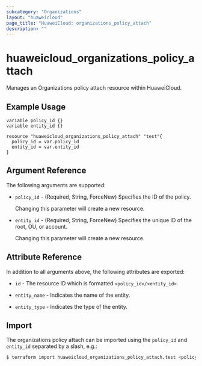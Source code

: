 ```yaml
---
subcategory: "Organizations"
layout: "huaweicloud"
page_title: "HuaweiCloud: organizations_policy_attach"
description: ""
---
```


# huaweicloud_organizations_policy_attach

Manages an Organizations policy attach resource within HuaweiCloud.

## Example Usage

```hcl
variable policy_id {}
variable entity_id {}

resource "huaweicloud_organizations_policy_attach" "test"{
  policy_id = var.policy_id
  entity_id = var.entity_id
}
```

## Argument Reference

The following arguments are supported:

* `policy_id` - (Required, String, ForceNew) Specifies the ID of the policy.

  Changing this parameter will create a new resource.

* `entity_id` - (Required, String, ForceNew) Specifies the unique ID of the root, OU, or account.

  Changing this parameter will create a new resource.

## Attribute Reference

In addition to all arguments above, the following attributes are exported:

* `id` - The resource ID which is formatted `<policy_id>/<entity_id>`.

* `entity_name` - Indicates the name of the entity.

* `entity_type` - Indicates the type of the entity.

## Import

The organizations policy attach can be imported using the `policy_id` and `entity_id` separated by a slash, e.g.:

```bash
$ terraform import huaweicloud_organizations_policy_attach.test <policy_id>/<entity_id>
```

